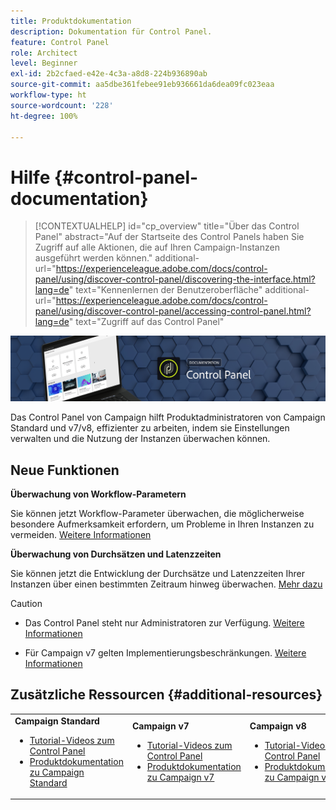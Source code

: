 ```yaml
---
title: Produktdokumentation
description: Dokumentation für Control Panel.
feature: Control Panel
role: Architect
level: Beginner
exl-id: 2b2cfaed-e42e-4c3a-a8d8-224b936890ab
source-git-commit: aa5dbe361febee91eb936661da6dea09fc023eaa
workflow-type: ht
source-wordcount: '228'
ht-degree: 100%

---
```


# Hilfe {#control-panel-documentation}

>[!CONTEXTUALHELP]
>id="cp_overview"
>title="Über das Control Panel"
>abstract="Auf der Startseite des Control Panels haben Sie Zugriff auf alle Aktionen, die auf Ihren Campaign-Instanzen ausgeführt werden können."
>additional-url="https://experienceleague.adobe.com/docs/control-panel/using/discover-control-panel/discovering-the-interface.html?lang=de" text="Kennenlernen der Benutzeroberfläche"
>additional-url="https://experienceleague.adobe.com/docs/control-panel/using/discover-control-panel/accessing-control-panel.html?lang=de" text="Zugriff auf das Control Panel"

![](assets/do-not-localize/banner.png)

Das Control Panel von Campaign hilft Produktadministratoren von Campaign Standard und v7/v8, effizienter zu arbeiten, indem sie Einstellungen verwalten und die Nutzung der Instanzen überwachen können.

## Neue Funktionen

**Überwachung von Workflow-Parametern**

Sie können jetzt Workflow-Parameter überwachen, die möglicherweise besondere Aufmerksamkeit erfordern, um Probleme in Ihren Instanzen zu vermeiden. [Weitere Informationen](performance-monitoring/using/workflow-monitoring.md)

**Überwachung von Durchsätzen und Latenzzeiten**

Sie können jetzt die Entwicklung der Durchsätze und Latenzzeiten Ihrer Instanzen über einen bestimmten Zeitraum hinweg überwachen. [Mehr dazu](performance-monitoring/using/thoughputs-latencies.md)


>[!CAUTION]
>
>* Das Control Panel steht nur Administratoren zur Verfügung. [Weitere Informationen](https://experienceleague.adobe.com/docs/control-panel/using/discover-control-panel/managing-permissions.html?lang=de#discover-control-panel)   
>
>* Für Campaign v7 gelten Implementierungsbeschränkungen. [Weitere Informationen](faq.md#v7-restrictions)   


## Zusätzliche Ressourcen {#additional-resources}

<table>
    <tr>
        <td><b>Campaign Standard</b><br/>
        <ul>
            <li><a href="https://experienceleague.adobe.com/docs/campaign-standard-learn/control-panel/control-panel-overview.html?lang=de">Tutorial-Videos zum Control Panel</a></li>
            <li><a href="https://experienceleague.adobe.com/docs/campaign-standard/using/campaign-standard-home.html?lang=de">Produktdokumentation zu Campaign Standard</a></li>
        </ul>
        </td>
        <td><b>Campaign v7</b><br/>
        <ul>
            <li><a href="https://experienceleague.adobe.com/docs/campaign-classic-learn/control-panel/control-panel-overview.html?lang=de">Tutorial-Videos zum Control Panel</a></li>
            <li><a href="https://experienceleague.adobe.com/docs/campaign-classic/using/campaign-classic-home.html?lang=de">Produktdokumentation zu Campaign v7</a></li>
        </ul>
        </td>
        <td><b>Campaign v8</b><br/>
        <ul>
            <li><a href="https://experienceleague.adobe.com/docs/campaign-learn/control-panel/control-panel-overview.html?lang=de">Tutorial-Videos zum Control Panel</a></li>
            <li><a href="https://experienceleague.adobe.com/docs/campaign/campaign-v8/campaign-home.html?lang=de">Produktdokumentation zu Campaign v8</a></li>
        </ul>
        </td>
    </tr>
</table>
